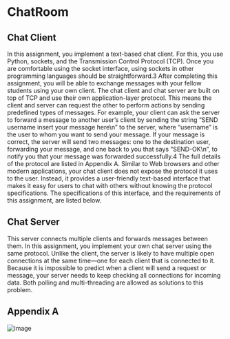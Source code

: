 # ChatRoom
## Chat Client
In this assignment, you implement a text-based chat client. For this, you use Python, sockets, and
the Transmission Control Protocol (TCP). Once you are comfortable using the socket interface, using
sockets in other programming languages should be straightforward.3 After completing this assignment,
you will be able to exchange messages with your fellow students using your own client.
The chat client and chat server are built on top of TCP and use their own application-layer protocol.
This means the client and server can request the other to perform actions by sending predefined types
of messages. For example, your client can ask the server to forward a message to another user’s client
by sending the string “SEND username insert your message here\n” to the server, where “username”
is the user to whom you want to send your message. If your message is correct, the server will
send two messages: one to the destination user, forwarding your message, and one back to you that
says “SEND-OK\n”, to notify you that your message was forwarded successfully.4 The full details of the
protocol are listed in Appendix A.
Similar to Web browsers and other modern applications, your chat client does not expose the protocol
it uses to the user. Instead, it provides a user-friendly text-based interface that makes it easy for users
to chat with others without knowing the protocol specifications. The specifications of this interface, and
the requirements of this assignment, are listed below.
## Chat Server
This server connects multiple clients and forwards messages between them. In this assignment, you implement your own
chat server using the same protocol. Unlike the client, the server is likely to have multiple open connections at the same time—one for
each client that is connected to it. Because it is impossible to predict when a client will send a request
or message, your server needs to keep checking all connections for incoming data. Both polling and
multi-threading are allowed as solutions to this problem.
## Appendix A
![image](https://user-images.githubusercontent.com/70884255/125481678-1564be24-e7d3-4bb7-96dd-93ab2851f12a.png)
